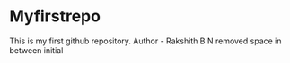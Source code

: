 # Myfirstrepo
This is my first github repository.
Author - Rakshith B N
removed space in between initial
